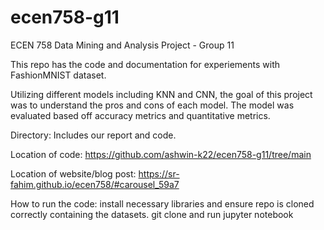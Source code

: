 # ecen758-g11
ECEN 758 Data Mining and Analysis Project - Group 11


This repo has the code and documentation for experiements with FashionMNIST dataset. 


Utilizing different models including KNN and CNN, the goal of this project was to understand the pros and cons of each model. The model was evaluated based off accuracy metrics and quantitative metrics. 

Directory:
Includes our report and code. 


Location of code: 
https://github.com/ashwin-k22/ecen758-g11/tree/main

Location of website/blog post:
https://sr-fahim.github.io/ecen758/#carousel_59a7

How to run the code: 
install necessary libraries and ensure repo is cloned correctly containing the datasets. 
git clone and run jupyter notebook 

